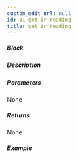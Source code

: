 ```yaml
---
custom_edit_url: null
id: 01-get-ir-reading
title: get ir reading
---
```


##### Block

<!-- image -->

##### Description

<!-- description -->

##### Parameters

None <!-- image -->

##### Returns

None

##### Example

<!-- image -->
